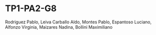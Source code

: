 # TP1-PA2-G8
Rodriguez Pablo, Leiva Carballo Aldo, Montes Pablo, Espantoso Luciano, Alfonzo Virginia, Maizares Nadina, Bollini Maximiliano 
